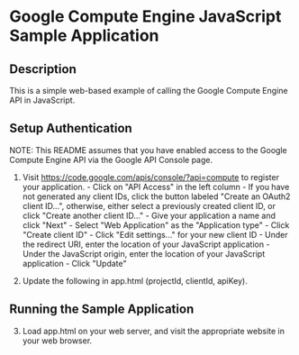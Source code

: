 # Google Compute Engine JavaScript Sample Application

## Description
This is a simple web-based example of calling the Google Compute Engine API
in JavaScript.

## Setup Authentication
  NOTE: This README assumes that you have enabled access to the Google Compute
  Engine API via the Google API Console page.

  1) Visit https://code.google.com/apis/console/?api=compute to register your
  application.
    - Click on "API Access" in the left column
    - If you have not generated any client IDs, click the button labeled
    "Create an OAuth2 client ID...", otherwise, either select a previously
    created client ID, or click "Create another client ID..."
    - Give your application a name and click "Next"
    - Select "Web Application" as the "Application type"
    - Click "Create client ID"
    - Click "Edit settings..." for your new client ID
    - Under the redirect URI, enter the location of your JavaScript application
    - Under the JavaScript origin, enter the location of your JavaScript
    application
    - Click "Update"

  2) Update the following in app.html (projectId, clientId, apiKey).

## Running the Sample Application
  3) Load app.html on your web server, and visit the appropriate website in
  your web browser.
